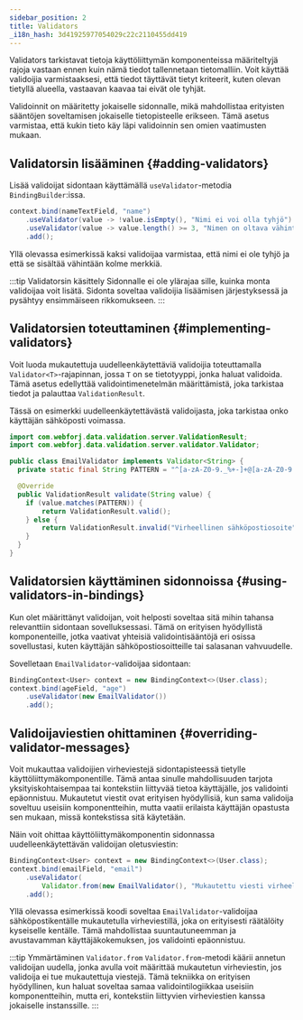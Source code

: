 ```yaml
---
sidebar_position: 2
title: Validators
_i18n_hash: 3d41925977054029c22c2110455dd419
---
```

Validators tarkistavat tietoja käyttöliittymän komponenteissa määriteltyjä rajoja vastaan ennen kuin nämä tiedot tallennetaan tietomalliin. Voit käyttää validoijia varmistaaksesi, että tiedot täyttävät tietyt kriteerit, kuten olevan tietyllä alueella, vastaavan kaavaa tai eivät ole tyhjät.

Validoinnit on määritetty jokaiselle sidonnalle, mikä mahdollistaa erityisten sääntöjen soveltamisen jokaiselle tietopisteelle erikseen. Tämä asetus varmistaa, että kukin tieto käy läpi validoinnin sen omien vaatimusten mukaan.

## Validatorsin lisääminen {#adding-validators}

Lisää validoijat sidontaan käyttämällä `useValidator`-metodia `BindingBuilder`:issa.

```java
context.bind(nameTextField, "name")
    .useValidator(value -> !value.isEmpty(), "Nimi ei voi olla tyhjö")
    .useValidator(value -> value.length() >= 3, "Nimen on oltava vähintään 3 merkkiä pitkä")
    .add();
```

Yllä olevassa esimerkissä kaksi validoijaa varmistaa, että nimi ei ole tyhjö ja että se sisältää vähintään kolme merkkiä.

:::tip Validatorsin käsittely
Sidonnalle ei ole ylärajaa sille, kuinka monta validoijaa voit lisätä. Sidonta soveltaa validoijia lisäämisen järjestyksessä ja pysähtyy ensimmäiseen rikkomukseen.
:::

## Validatorsien toteuttaminen {#implementing-validators}

Voit luoda mukautettuja uudelleenkäytettäviä validoijia toteuttamalla `Validator<T>`-rajapinnan, jossa `T` on se tietotyyppi, jonka haluat validoida. Tämä asetus edellyttää validointimenetelmän määrittämistä, joka tarkistaa tiedot ja palauttaa `ValidationResult`.

Tässä on esimerkki uudelleenkäytettävästä validoijasta, joka tarkistaa onko käyttäjän sähköposti voimassa.

```java
import com.webforj.data.validation.server.ValidationResult;
import com.webforj.data.validation.server.validator.Validator;

public class EmailValidator implements Validator<String> {
  private static final String PATTERN = "^[a-zA-Z0-9._%+-]+@[a-zA-Z0-9.-]+\\.[a-zA-Z]{2,6}$";

  @Override
  public ValidationResult validate(String value) {
    if (value.matches(PATTERN)) {
        return ValidationResult.valid();
    } else {
        return ValidationResult.invalid("Virheellinen sähköpostiosoite");
    }
  }
}
```

## Validatorsien käyttäminen sidonnoissa {#using-validators-in-bindings}

Kun olet määrittänyt validoijan, voit helposti soveltaa sitä mihin tahansa relevanttiin sidontaan sovelluksessasi. Tämä on erityisen hyödyllistä komponenteille, jotka vaativat yhteisiä validointisääntöjä eri osissa sovellustasi, kuten käyttäjän sähköpostiosoitteille tai salasanan vahvuudelle.

Sovelletaan `EmailValidator`-validoijaa sidontaan:

```java
BindingContext<User> context = new BindingContext<>(User.class);
context.bind(ageField, "age")
    .useValidator(new EmailValidator())
    .add();
```

## Validoijaviestien ohittaminen {#overriding-validator-messages}

Voit mukauttaa validoijien virheviestejä sidontapisteessä tietylle käyttöliittymäkomponentille. Tämä antaa sinulle mahdollisuuden tarjota yksityiskohtaisempaa tai kontekstiin liittyvää tietoa käyttäjälle, jos validointi epäonnistuu. Mukautetut viestit ovat erityisen hyödyllisiä, kun sama validoija soveltuu useisiin komponentteihin, mutta vaatii erilaista käyttäjän opastusta sen mukaan, missä kontekstissa sitä käytetään.

Näin voit ohittaa käyttöliittymäkomponentin sidonnassa uudelleenkäytettävän validoijan oletusviestin:

```java
BindingContext<User> context = new BindingContext<>(User.class);
context.bind(emailField, "email")
    .useValidator(
        Validator.from(new EmailValidator(), "Mukautettu viesti virheelliselle sähköpostiosoitteelle"))
    .add();
```

Yllä olevassa esimerkissä koodi soveltaa `EmailValidator`-validoijaa sähköpostikentälle mukautetulla virheviestillä, joka on erityisesti räätälöity kyseiselle kentälle. Tämä mahdollistaa suuntautuneemman ja avustavamman käyttäjäkokemuksen, jos validointi epäonnistuu.

:::tip Ymmärtäminen `Validator.from`
`Validator.from`-metodi käärii annetun validoijan uudella, jonka avulla voit määrittää mukautetun virheviestin, jos validoija ei tue mukautettuja viestejä. Tämä tekniikka on erityisen hyödyllinen, kun haluat soveltaa samaa validointilogiikkaa useisiin komponentteihin, mutta eri, kontekstiin liittyvien virheviestien kanssa jokaiselle instanssille.
:::
